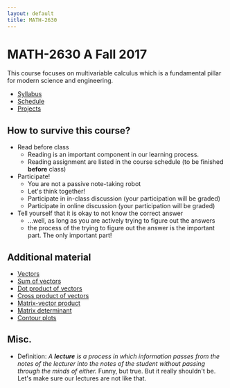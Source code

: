 ```yaml
---
layout: default
title: MATH-2630
---
```


# MATH-2630 A Fall 2017

This course focuses on multivariable calculus
which is a fundamental pillar for modern science and engineering.

* [Syllabus](syllabus/)
* [Schedule](syllabus/#schedule)
* [Projects](projects/)


## How to survive this course?

* Read before class
  - Reading is an important component in our learning process.
  - Reading assignment are listed in the course schedule
    (to be finished __before__ class)
* Participate!
  - You are not a passive note-taking robot
  - Let's think together!
  - Participate in in-class discussion (your participation will be graded)
  - Participate in online   discussion (your participation will be graded)
* Tell yourself that it is okay to not know the correct answer
  - ...well, as long as you are actively trying to figure out the answers
  - the process of the trying to figure out the answer is the important part.
    The only important part!

## Additional material

* [Vectors](vectors/)
* [Sum of vectors](vectorsum/)
* [Dot product of vectors](dotprod/)
* [Cross product of vectors](crossprod/)
* [Matrix-vector product](matvec/)
* [Matrix determinant](det/)
* [Contour plots](contour/)

## Misc.

* Definition: _A __lecture__ is a process in which information passes
  from the notes of the lecturer into the notes of the student
  without passing through the minds of either._
  Funny, but true.
  But it really shouldn't be.
  Let's make sure our lectures are not like that.
